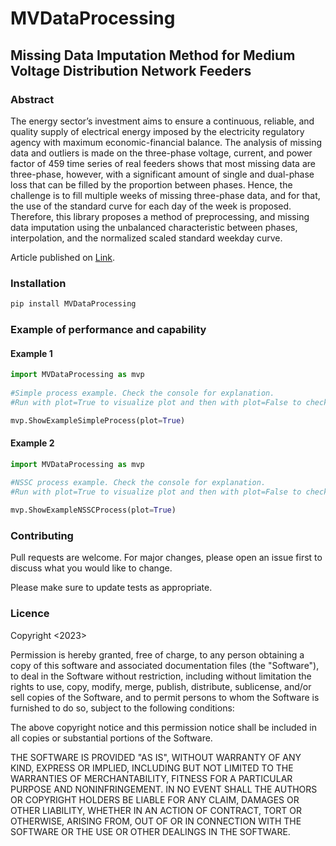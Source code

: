 # MVDataProcessing
## Missing Data Imputation Method for Medium Voltage Distribution Network Feeders

### Abstract

The energy sector’s investment aims to ensure a continuous, reliable, and quality
supply of electrical energy imposed by the electricity regulatory agency with maximum
economic-financial balance. The analysis of missing data and outliers is made on the three-phase voltage, current, and
power factor of 459 time series of real feeders shows that most missing data are three-phase, however, with a significant amount of single
and dual-phase loss that can be filled by the proportion between phases. Hence, the
challenge is to fill multiple weeks of missing three-phase data, and for that, the use of the
standard curve for each day of the week is proposed.
Therefore, this library proposes a method of
preprocessing, and missing data imputation using the unbalanced characteristic between
phases, interpolation, and the normalized scaled standard weekday curve. 

Article published on [Link](https://www.sba.org.br/open_journal_systems/index.php/cba/article/view/968).


### Installation

```bash
pip install MVDataProcessing
```

### Example of performance and capability

#### Example 1
```python
import MVDataProcessing as mvp
    
#Simple process example. Check the console for explanation.  
#Run with plot=True to visualize plot and then with plot=False to check performance.

mvp.ShowExampleSimpleProcess(plot=True)
```

#### Example 2

```python
import MVDataProcessing as mvp

#NSSC process example. Check the console for explanation.  
#Run with plot=True to visualize plot and then with plot=False to check performance.   
 
mvp.ShowExampleNSSCProcess(plot=True)
```

### Contributing

Pull requests are welcome. For major changes, please open an issue first
to discuss what you would like to change.

Please make sure to update tests as appropriate.

### Licence

Copyright <2023> <JMBacalhau>

Permission is hereby granted, free of charge, to any person obtaining a copy of this software and associated documentation files (the "Software"), to deal in the Software without restriction, including without limitation the rights to use, copy, modify, merge, publish, distribute, sublicense, and/or sell copies of the Software, and to permit persons to whom the Software is furnished to do so, subject to the following conditions:

The above copyright notice and this permission notice shall be included in all copies or substantial portions of the Software.

THE SOFTWARE IS PROVIDED "AS IS", WITHOUT WARRANTY OF ANY KIND, EXPRESS OR IMPLIED, INCLUDING BUT NOT LIMITED TO THE WARRANTIES OF MERCHANTABILITY, FITNESS FOR A PARTICULAR PURPOSE AND NONINFRINGEMENT. IN NO EVENT SHALL THE AUTHORS OR COPYRIGHT HOLDERS BE LIABLE FOR ANY CLAIM, DAMAGES OR OTHER LIABILITY, WHETHER IN AN ACTION OF CONTRACT, TORT OR OTHERWISE, ARISING FROM, OUT OF OR IN CONNECTION WITH THE SOFTWARE OR THE USE OR OTHER DEALINGS IN THE SOFTWARE.